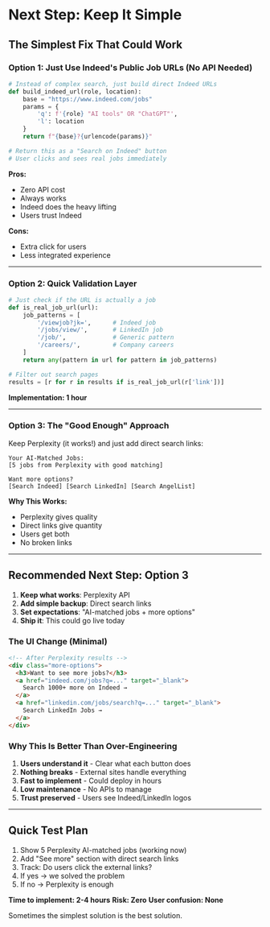 # Next Step: Keep It Simple

## The Simplest Fix That Could Work

### Option 1: Just Use Indeed's Public Job URLs (No API Needed)
```python
# Instead of complex search, just build direct Indeed URLs
def build_indeed_url(role, location):
    base = "https://www.indeed.com/jobs"
    params = {
        'q': f'{role} "AI tools" OR "ChatGPT"',
        'l': location
    }
    return f"{base}?{urlencode(params)}"

# Return this as a "Search on Indeed" button
# User clicks and sees real jobs immediately
```

**Pros:**
- Zero API cost
- Always works
- Indeed does the heavy lifting
- Users trust Indeed

**Cons:**
- Extra click for users
- Less integrated experience

---

### Option 2: Quick Validation Layer
```python
# Just check if the URL is actually a job
def is_real_job_url(url):
    job_patterns = [
        '/viewjob?jk=',      # Indeed job
        '/jobs/view/',       # LinkedIn job  
        '/job/',             # Generic pattern
        '/careers/',         # Company careers
    ]
    return any(pattern in url for pattern in job_patterns)

# Filter out search pages
results = [r for r in results if is_real_job_url(r['link'])]
```

**Implementation: 1 hour**

---

### Option 3: The "Good Enough" Approach

Keep Perplexity (it works!) and just add direct search links:

```
Your AI-Matched Jobs:
[5 jobs from Perplexity with good matching]

Want more options?
[Search Indeed] [Search LinkedIn] [Search AngelList]
```

**Why This Works:**
- Perplexity gives quality
- Direct links give quantity  
- Users get both
- No broken links

---

## Recommended Next Step: Option 3

1. **Keep what works**: Perplexity API
2. **Add simple backup**: Direct search links
3. **Set expectations**: "AI-matched jobs + more options"
4. **Ship it**: This could go live today

### The UI Change (Minimal)
```html
<!-- After Perplexity results -->
<div class="more-options">
  <h3>Want to see more jobs?</h3>
  <a href="indeed.com/jobs?q=..." target="_blank">
    Search 1000+ more on Indeed →
  </a>
  <a href="linkedin.com/jobs/search?q=..." target="_blank">
    Search LinkedIn Jobs →
  </a>
</div>
```

### Why This Is Better Than Over-Engineering

1. **Users understand it** - Clear what each button does
2. **Nothing breaks** - External sites handle everything
3. **Fast to implement** - Could deploy in hours
4. **Low maintenance** - No APIs to manage
5. **Trust preserved** - Users see Indeed/LinkedIn logos

---

## Quick Test Plan

1. Show 5 Perplexity AI-matched jobs (working now)
2. Add "See more" section with direct search links
3. Track: Do users click the external links?
4. If yes → we solved the problem
5. If no → Perplexity is enough

**Time to implement: 2-4 hours**
**Risk: Zero**
**User confusion: None**

Sometimes the simplest solution is the best solution.